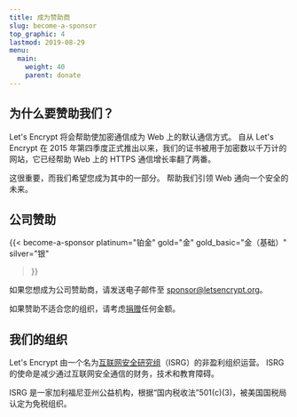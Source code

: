 ```yaml
---
title: 成为赞助商
slug: become-a-sponsor
top_graphic: 4
lastmod: 2019-08-29
menu:
  main:
    weight: 40
    parent: donate
---
```


## 为什么要赞助我们？

Let's Encrypt 将会帮助使加密通信成为 Web 上的默认通信方式。 自从 Let's Encrypt 在 2015 年第四季度正式推出以来，我们的证书被用于加密数以千万计的网站，它已经帮助 Web 上的 HTTPS 通信增长率翻了两番。

这很重要，而我们希望您成为其中的一部分。 帮助我们引领 Web 通向一个安全的未来。

## 公司赞助

<!-- Note for translators: words in quotes need to be translated -->
{{< become-a-sponsor platinum="铂金" gold="金" gold_basic="金（基础）" silver="银"
> }}

如果您想成为公司赞助商，请发送电子邮件至 [sponsor@letsencrypt.org](mailto:sponsor@letsencrypt.org)。

如果赞助不适合您的组织，请考虑[捐赠](/donate)任何金额。

## 我们的组织

Let's Encrypt 由一个名为[互联网安全研究组](https://www.abetterinternet.org/)（ISRG）的非盈利组织运营。 ISRG 的使命是减少通过互联网安全通信的财务，技术和教育障碍。

ISRG 是一家加利福尼亚州公益机构，根据“国内税收法”501\(c\)(3)，被美国国税局认定为免税组织。

